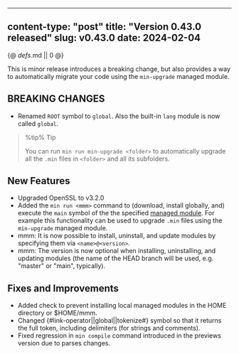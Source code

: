 -----
content-type: "post"
title: "Version 0.43.0 released"
slug: v0.43.0
date: 2024-02-04
-----
{@ _defs_.md || 0 @}

This is minor release introduces a breaking change, but also provides a way to automatically migrate your code using the `min-upgrade` managed module.

## BREAKING CHANGES

- Renamed `ROOT` symbol to `global`. Also the built-in `lang` module is now called `global`.

> %tip%
> Tip
>
> You can run `min run min-upgrade <folder>` to automatically upgrade all the `.min` files in `<folder>` and all its subfolders.

## New Features

- Upgraded OpenSSL to v3.2.0
- Added the `min run <mmm>` command to (download, install globally, and) execute the `main` symbol of the the specified [managed module](/learn-mmm/). For example this functionality can be used to upgrade `.min` files using the `min-upgrade` managed module.
- mmm: It is now possible to install, uninstall, and update modules by specifying them via `<name>@<version>`.
- mmm: The version is now optional when installing, uninstalling, and updating modules (the name of the HEAD branch will be used, e.g. "master" or "main", typically).

## Fixes and Improvements

- Added check to prevent installing local managed modules in the HOME directory or $HOME/mmm.
- Changed {#link-operator||global||tokenize#} symbol so that it returns the full token, including delimiters (for strings and comments).
- Fixed regression in `min compile` command introduced in the previews version due to parses changes.
